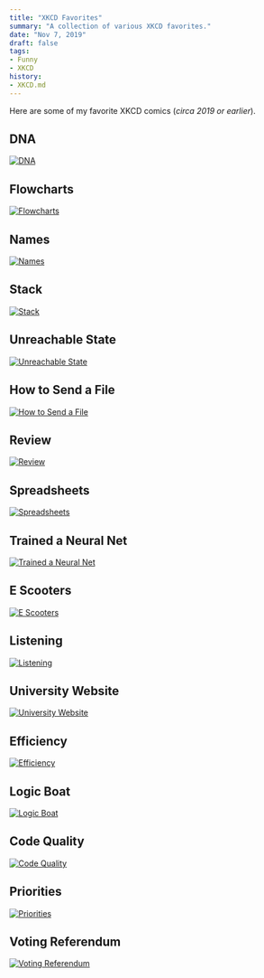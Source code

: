 ```yaml
---
title: "XKCD Favorites"
summary: "A collection of various XKCD favorites."
date: "Nov 7, 2019"
draft: false
tags:
- Funny
- XKCD
history:
- XKCD.md
---
```


Here are some of my favorite XKCD comics (*circa 2019 or earlier*).

## DNA

[![DNA](https://imgs.xkcd.com/comics/dna.png)](https://xkcd.com/1605/)

## Flowcharts

[![Flowcharts](https://imgs.xkcd.com/comics/flowcharts.png)](https://xkcd.com/1488/)

## Names

[![Names](https://imgs.xkcd.com/comics/names.png)](https://xkcd.com/302/)

## Stack

[![Stack](https://imgs.xkcd.com/comics/stack.png)](https://xkcd.com/2166/)

## Unreachable State

[![Unreachable State](https://imgs.xkcd.com/comics/unreachable_state.png)](https://xkcd.com/2200/)

## How to Send a File

[![How to Send a File](https://imgs.xkcd.com/comics/how_to_send_a_file.png)](https://xkcd.com/2194/)

## Review

[![Review](https://imgs.xkcd.com/comics/review.png)](https://xkcd.com/2192/)

## Spreadsheets

[![Spreadsheets](https://imgs.xkcd.com/comics/spreadsheets.png)](https://xkcd.com/2180/)

## Trained a Neural Net

[![Trained a Neural Net](https://imgs.xkcd.com/comics/trained_a_neural_net.png)](https://xkcd.com/2173/)

## E Scooters

[![E Scooters](https://imgs.xkcd.com/comics/e_scooters.png)](https://xkcd.com/2188/)

## Listening

[![Listening](https://imgs.xkcd.com/comics/listening.png)](https://xkcd.com/1807/)

## University Website

[![University Website](https://imgs.xkcd.com/comics/university_website.png)](https://xkcd.com/773/)

## Efficiency

[![Efficiency](https://imgs.xkcd.com/comics/efficiency.png)](https://xkcd.com/1445/)

## Logic Boat

[![Logic Boat](https://imgs.xkcd.com/comics/logic_boat.png)](https://xkcd.com/1134/)

## Code Quality

[![Code Quality](https://imgs.xkcd.com/comics/code_quality.png)](https://xkcd.com/1513/)

## Priorities

[![Priorities](https://imgs.xkcd.com/comics/priorities.png)](https://xkcd.com/336/)

## Voting Referendum

[![Voting Referendum](https://imgs.xkcd.com/comics/voting_referendum.png)](https://xkcd.com/2225/)